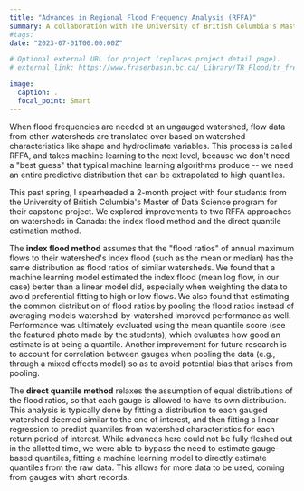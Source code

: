 ```yaml
---
title: "Advances in Regional Flood Frequency Analysis (RFFA)"
summary: A collaboration with The University of British Columbia's Master of Data Science capstone course to advance methods in RFFA. 
#tags:
date: "2023-07-01T00:00:00Z"

# Optional external URL for project (replaces project detail page).
# external_link: https://www.fraserbasin.bc.ca/_Library/TR_Flood/tr_frequency-magnitude-coldwater_draft_may_2022_web.pdf

image:
  caption: .
  focal_point: Smart
---
```


When flood frequencies are needed at an ungauged watershed, flow data from other watersheds are translated over based on watershed characteristics like shape and hydroclimate variables. This process is called RFFA, and takes machine learning to the next level, because we don't need a "best guess" that typical machine learning algorithms produce -- we need an entire predictive distribution that can be extrapolated to high quantiles.

This past spring, I spearheaded a 2-month project with four students from the University of British Columbia's Master of Data Science program for their capstone project. We explored improvements to two RFFA approaches on watersheds in Canada: the index flood method and the direct quantile estimation method.

The **index flood method** assumes that the "flood ratios" of annual maximum flows to their watershed's index flood (such as the mean or median) has the same distribution as flood ratios of similar watersheds. We found that a machine learning model estimated the index flood (mean log flow, in our case) better than a linear model did, especially when weighting the data to avoid preferential fitting to high or low flows. We also found that estimating the common distribution of flood ratios by pooling the flood ratios instead of averaging models watershed-by-watershed improved performance as well. Performance was ultimately evaluated using the mean quantile score (see the featured photo made by the students), which evaluates how good an estimate is at being a quantile. Another improvement for future research is to account for correlation between gauges when pooling the data (e.g., through a mixed effects model) so as to avoid potential bias that arises from pooling.

The **direct quantile method** relaxes the assumption of equal distributions of the flood ratios, so that each gauge is allowed to have its own distribution. This analysis is typically done by fitting a distribution to each gauged watershed deemed similar to the one of interest, and then fitting a linear regression to predict quantiles from watershed characteristics for each return period of interest. While advances here could not be fully fleshed out in the allotted time, we were able to bypass the need to estimate gauge-based quantiles, fitting a machine learning model to directly estimate quantiles from the raw data. This allows for more data to be used, coming from gauges with short records.